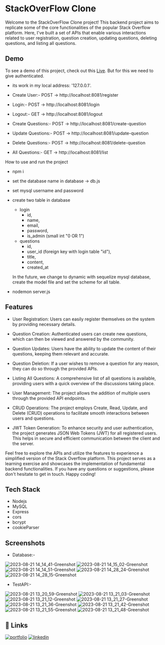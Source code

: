 
# StackOverFlow Clone

Welcome to the StackOverFlow Clone project! This backend project aims to replicate some of the core functionalities of the popular Stack Overflow platform. Here, I've built a set of APIs that enable various interactions related to user registration, question creation, updating questions, deleting questions, and listing all questions.




## Demo

To see a demo of this project, check out this [Live](https://stackoverflowclone-1crj.onrender.com/). But for this we need to give authenticated. 
- its work in my local address: '127.0.0.1'.

- Create User:- POST -> http://localhost:8081/register
- Login:- POST -> http://localhost:8081/login
- Logout:- GET -> http://localhost:8081/logout
- Create Questions:- POST -> http://localhost:8081/create-question
- Update Questions:- POST -> http://localhost:8081/update-question
- Delete Questions:- POST -> http://localhost:8081/delete-question
- All Questions:- GET -> http://localhost:8081/list

How to use and run the project

- npm i
- set the database name in database -> db.js
- set mysql username and password
- create two table in database
    - login
        - id, 
        - name, 
        - email, 
        - password, 
        - is_admin (small int "0 OR 1")
    - questions
        - id, 
        - user_id (foreign key with login table "id"), 
        - title, 
        - content, 
        - created_at
    
    In the future, we change to dynamic with sequelize mysql database, create the model file and set the scheme for all table.

- nodemon server.js

## Features

- User Registration: Users can easily register themselves on the system by providing necessary details.

- Question Creation: Authenticated users can create new questions, which can then be viewed and answered by the community.

- Question Updates: Users have the ability to update the content of their questions, keeping them relevant and accurate.

- Question Deletion: If a user wishes to remove a question for any reason, they can do so through the provided APIs.

- Listing All Questions: A comprehensive list of all questions is available, providing users with a quick overview of the discussions taking place.

- User Management: The project allows the addition of multiple users through the provided API endpoints.

- CRUD Operations: The project employs Create, Read, Update, and Delete (CRUD) operations to facilitate smooth interactions between users and questions.

- JWT Token Generation: To enhance security and user authentication, the project generates JSON Web Tokens (JWT) for all registered users. This helps in secure and efficient communication between the client and the server.

Feel free to explore the APIs and utilize the features to experience a simplified version of the Stack Overflow platform. This project serves as a learning exercise and showcases the implementation of fundamental backend functionalities. If you have any questions or suggestions, please don't hesitate to get in touch. Happy coding!










## Tech Stack

- Nodejs
- MySQL
- Express
- cors
- bcrypt
- cookieParser

## Screenshots

- Database:-
  
![2023-08-21 14_14_41-Greenshot](https://github.com/HarshBaldaniya/StackOverFlowClone/assets/89580214/e851b0fb-7f94-444f-9476-ee4db0c6c469)
![2023-08-21 14_15_02-Greenshot](https://github.com/HarshBaldaniya/StackOverFlowClone/assets/89580214/8495d126-56e2-48ee-90b8-d546fef02b3f)
![2023-08-21 14_14_51-Greenshot](https://github.com/HarshBaldaniya/StackOverFlowClone/assets/89580214/f4bec50f-8ddd-4fcf-8d91-e0d2fe2172ce)
![2023-08-21 14_28_24-Greenshot](https://github.com/HarshBaldaniya/StackOverFlowClone/assets/89580214/9fc75f52-22b3-4d2f-b215-6acb9b25fc3e)
![2023-08-21 14_28_15-Greenshot](https://github.com/HarshBaldaniya/StackOverFlowClone/assets/89580214/c560f2de-82e8-4494-a2b2-c717765bd056)



- TestAPI:-

![2023-08-21 13_20_59-Greenshot](https://github.com/HarshBaldaniya/StackOverFlowClone/assets/89580214/d4bff746-974c-4795-be70-6aebad9be994)
![2023-08-21 13_21_03-Greenshot](https://github.com/HarshBaldaniya/StackOverFlowClone/assets/89580214/0a7f79dd-4875-48d6-a787-29636f40eb84)
![2023-08-21 13_21_12-Greenshot](https://github.com/HarshBaldaniya/StackOverFlowClone/assets/89580214/c09594bc-2617-43fa-a18c-c43adbcf25c1)
![2023-08-21 13_21_27-Greenshot](https://github.com/HarshBaldaniya/StackOverFlowClone/assets/89580214/1d02a2ed-6cfc-4f3f-847e-fb95b1bad009)
![2023-08-21 13_21_36-Greenshot](https://github.com/HarshBaldaniya/StackOverFlowClone/assets/89580214/91178d58-79de-4d3b-90db-6c4d61952b8e)
![2023-08-21 13_21_42-Greenshot](https://github.com/HarshBaldaniya/StackOverFlowClone/assets/89580214/f7f88347-c106-4ef6-9662-29b29c66a93a)
![2023-08-21 13_21_55-Greenshot](https://github.com/HarshBaldaniya/StackOverFlowClone/assets/89580214/57036314-f95c-4892-8780-1e39e134f0fd)
![2023-08-21 13_21_48-Greenshot](https://github.com/HarshBaldaniya/StackOverFlowClone/assets/89580214/c30f0705-36b7-4eed-8f88-48b591cb7e2e)









## 🔗 Links
[![portfolio](https://img.shields.io/badge/my_portfolio-000?style=for-the-badge&logo=ko-fi&logoColor=white)](https://www.harshbaldaniya.com/)
[![linkedin](https://img.shields.io/badge/linkedin-0A66C2?style=for-the-badge&logo=linkedin&logoColor=white)](https://www.linkedin.com/in/hb134/)


